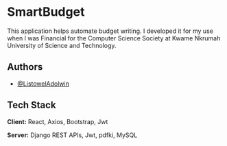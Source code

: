 
# SmartBudget
This application helps automate budget writing. I developed it for my use when I was Financial for the Computer Science Society at Kwame Nkrumah University of Science and Technology.


## Authors

- [@ListowelAdolwin](https://www.github.com/ListowelAdolwin)


## Tech Stack

**Client:** React, Axios, Bootstrap, Jwt

**Server:** Django REST APIs, Jwt, pdfki, MySQL
